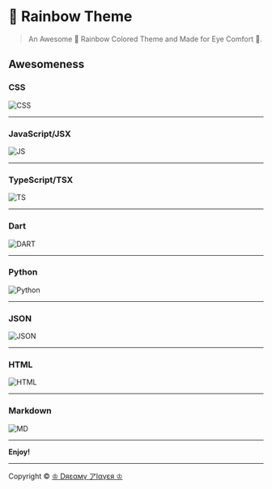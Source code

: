# 🌈 Rainbow Theme

> An Awesome 🌈 Rainbow Colored Theme and Made for Eye Comfort 👀.

## **Awesomeness**

### **CSS**

![CSS](https://i.imgur.com/FhZ7LSh.png)

---

### **JavaScript/JSX**

![JS](https://i.imgur.com/a4Q6QT7.png)

---

### **TypeScript/TSX**

![TS](https://i.imgur.com/vvB5vuQ.png)

---

### **Dart**

![DART](https://i.imgur.com/P8zs1lf.png)

---

### **Python**

![Python](https://i.imgur.com/JLMjliT.png)

---

### **JSON**

![JSON](https://i.imgur.com/a4Q6QT7.png)

---

### **HTML**

![HTML](https://i.imgur.com/UcARFNV.png)

---

### **Markdown**

![MD](https://i.imgur.com/qJYIkbt.png)

---

**Enjoy!** </br>

---
Copyright © [♔ Dяεαмү アlαүεя ♔](https://github.com/Dreamyplayer/Rainbow-Theme)
